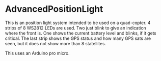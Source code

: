 # AdvancedPositionLight

This is an position light system intended to be used on a quad-copter.
4 strips of 8 WS2812 LEDs are used.
Two just blink to give an indication where the front is. One shows the current battery level and blinks, if it gets critical. The last strip shows the GPS status and how many GPS sats are seen, but it does not show more than 8 statellites.

This uses an Arduino pro micro.